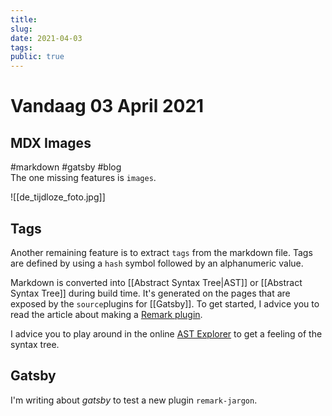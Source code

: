 ```yaml
---
title:
slug: 
date: 2021-04-03
tags: 
public: true
---
```


# Vandaag 03 April 2021
## MDX Images
#markdown #gatsby #blog    
The one missing features is `images`. 

![[de_tijdloze_foto.jpg]]

## Tags
Another remaining feature is to extract `tags` from the markdown file. Tags are defined by using a `hash` symbol followed by an alphanumeric value.   

Markdown is converted into [[Abstract Syntax Tree|AST]] or [[Abstract Syntax Tree]] during build time. It's generated on the pages that are exposed by the `source`plugins for [[Gatsby]]. To get started, I advice you to read the article about making a [Remark plugin]. 

I advice you to play around in the online [AST Explorer](https://astexplorer.net/#/gist/521a1d362b01aa8376027cc67d8e0c4d/latest) to get a feeling of the syntax tree. 

## Gatsby

I'm writing about _gatsby_ to test a new plugin `remark-jargon`. 


[Remark plugin]: https://www.gatsbyjs.com/tutorial/remark-plugin-tutorial/
